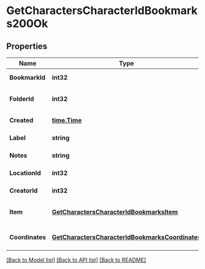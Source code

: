 # GetCharactersCharacterIdBookmarks200Ok

## Properties
Name | Type | Description | Notes
------------ | ------------- | ------------- | -------------
**BookmarkId** | **int32** | bookmark_id integer | [default to null]
**FolderId** | **int32** | folder_id integer | [optional] [default to null]
**Created** | [**time.Time**](time.Time.md) | created string | [default to null]
**Label** | **string** | label string | [default to null]
**Notes** | **string** | notes string | [default to null]
**LocationId** | **int32** | location_id integer | [default to null]
**CreatorId** | **int32** | creator_id integer | [default to null]
**Item** | [**GetCharactersCharacterIdBookmarksItem**](get_characters_character_id_bookmarks_item.md) |  | [optional] [default to null]
**Coordinates** | [**GetCharactersCharacterIdBookmarksCoordinates**](get_characters_character_id_bookmarks_coordinates.md) |  | [optional] [default to null]

[[Back to Model list]](../README.md#documentation-for-models) [[Back to API list]](../README.md#documentation-for-api-endpoints) [[Back to README]](../README.md)


